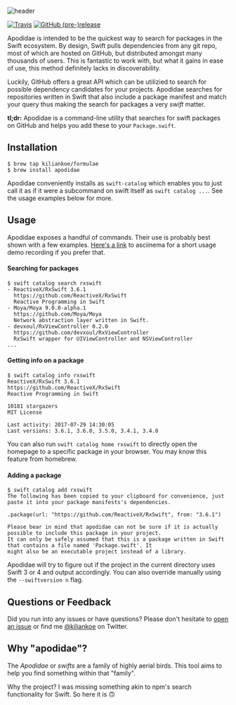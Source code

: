 ![header](https://user-images.githubusercontent.com/2625584/28789219-b9ffed5c-7624-11e7-8959-792171e75deb.png)


[![Travis](https://img.shields.io/travis/kiliankoe/apodidae.svg?style=flat-square)](https://travis-ci.org/kiliankoe/apodidae/)
[![GitHub (pre-)release](https://img.shields.io/github/release/kiliankoe/apodidae/all.svg?style=flat-square)]()

Apodidae is intended to be the quickest way to search for packages in the Swift ecosystem. By design, Swift pulls dependencies from any git repo, most of which are hosted on GitHub, but distributed amongst many thousands of users. This is fantastic to work with, but what it gains in ease of use, this method definitely lacks in discoverability.

Luckily, GitHub offers a great API which can be utilizied to search for possible dependency candidates for your projects. Apodidae searches for repositories written in Swift that also include a package manifest and match your query thus making the search for packages a very *swift* matter.

**tl;dr:** Apodidae is a command-line utility that searches for swift packages on GitHub and helps you add these to your `Package.swift`.



## Installation

```
$ brew tap kiliankoe/formulae
$ brew install apodidae
```

Apodidae conveniently installs as `swift-catalog` which enables you to just call it as if it were a subcommand on swift itself as `swift catalog ...`. See the usage examples below for more.



## Usage

Apodidae exposes a handful of commands. Their use is probably best shown with a few examples. [Here's a link](https://asciinema.org/a/131508) to asciinema for a short usage demo recording if you prefer that.

#### Searching for packages

```
$ swift catalog search rxswift
- ReactiveX/RxSwift 3.6.1
  https://github.com/ReactiveX/RxSwift
  Reactive Programming in Swift
- Moya/Moya 9.0.0-alpha.1
  https://github.com/Moya/Moya
  Network abstraction layer written in Swift.
- devxoul/RxViewController 0.2.0
  https://github.com/devxoul/RxViewController
  RxSwift wrapper for UIViewController and NSViewController
...
```

#### Getting info on a package

```
$ swift catalog info rxswift
ReactiveX/RxSwift 3.6.1
https://github.com/ReactiveX/RxSwift
Reactive Programming in Swift

10181 stargazers
MIT License

Last activity: 2017-07-29 14:30:05
Last versions: 3.6.1, 3.6.0, 3.5.0, 3.4.1, 3.4.0
```

You can also run `swift catalog home rxswift` to directly open the homepage to a specific package in your browser. You may know this feature from homebrew.

#### Adding a package

```
$ swift catalog add rxswift
The following has been copied to your clipboard for convenience, just paste it into your package manifests's dependencies.

.package(url: "https://github.com/ReactiveX/RxSwift", from: "3.6.1")

Please bear in mind that apodidae can not be sure if it is actually possible to include this package in your project.
It can only be safely assumed that this is a package written in Swift that contains a file named 'Package.swift'. It
might also be an executable project instead of a library.
```

Apodidae will try to figure out if the project in the current directory uses Swift 3 or 4 and output accordingly. You can also override manually using the `--swiftversion n` flag.



## Questions or Feedback

Did you run into any issues or have questions? Please don't hesitate to [open an issue](https://github.com/kiliankoe/apodidae/issues/new) or find me [@kiliankoe](https://twitter.com/kiliankoe) on Twitter.



## Why "apodidae"?

The *Apodidae* or *swifts* are a family of highly aerial birds. This tool aims to help you find something within that "family".

Why the project? I was missing something akin to npm's search functionality for Swift. So here it is 🙃

